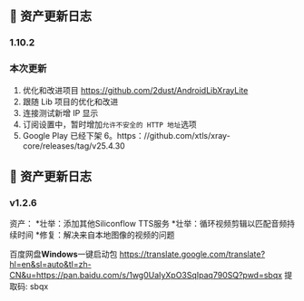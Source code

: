 ## 📅 资产更新日志
### 1.10.2
### 本次更新

1. 优化和改进项目 https://github.com/2dust/AndroidLibXrayLite
2. 跟随 Lib 项目的优化和改进
3. 连接测试新增 IP 显示
4. 订阅设置中，暂时增加`允许不安全的 HTTP 地址`选项
5. Google Play 已经下架
6。https：//github.com/xtls/xray-core/releases/tag/v25.4.30
## 📅 资产更新日志
### v1.2.6
资产：
*壮举：添加其他Siliconflow TTS服务
*壮举：循环视频剪辑以匹配音频持续时间
*修复：解决来自本地图像的视频的问题

百度网盘**Windows**一键启动包
https://translate.google.com/translate?hl=en&sl=auto&tl=zh-CN&u=https://pan.baidu.com/s/1wg0UaIyXpO3SqIpaq790SQ?pwd=sbqx 提取码: sbqx
